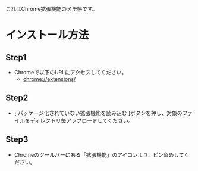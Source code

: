 これはChrome拡張機能のメモ帳です。

# インストール方法

## Step1

* Chromeで以下のURLにアクセスしてください。
    * [chrome://extensions/](chrome://extensions/)

## Step2

* [ パッケージ化されていない拡張機能を読み込む ]ボタンを押し、対象のファイルをディレクトリ毎アップロードしてください。

## Step3

* Chromeのツールバーにある「拡張機能」のアイコンより、ピン留めしてください。
